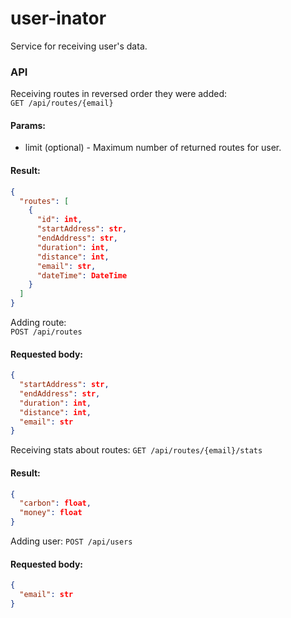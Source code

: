 # user-inator
Service for receiving user's data.

### API
Receiving routes in reversed order they were added:\
`GET /api/routes/{email}`
#### Params:
- limit (optional) - Maximum number of returned routes for user.
#### Result:
```json
{
  "routes": [
    {
      "id": int,
      "startAddress": str,
      "endAddress": str,
      "duration": int,
      "distance": int,
      "email": str,
      "dateTime": DateTime
    }
  ]
}
```
Adding route: \
`POST /api/routes`
#### Requested body:
```json
{
  "startAddress": str,
  "endAddress": str,
  "duration": int,
  "distance": int,
  "email": str
}
```
Receiving stats about routes:
`GET /api/routes/{email}/stats`
#### Result:
```json
{
  "carbon": float,
  "money": float
}
```
Adding user:
`POST /api/users`
#### Requested body:
```json
{
  "email": str
}
```